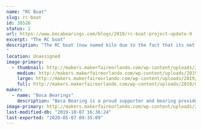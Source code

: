 ```yaml
---
name: "RC Boat"
slug: rc-boat
id: 38526
status: 1
url: https://www.bocabearings.com/blogs/2018/rc-boat-project-update-9
excerpt: "The RC boat"
description: "The RC boat (now named kilo due to the fact that its net weight is 2.2 lbs.) has been tested in different bodies of water. This boat was model after the Chris-Craft high-end boats. It's powered by a basic RC battery, a speed controller and a receiver set-up. 
"
location: Unassigned
image-primary:
  - thumbnail: http://makers.makerfaireorlando.com/wp-content/uploads/2019/09/20190925_102258-150x150.jpg
    medium: http://makers.makerfaireorlando.com/wp-content/uploads/2019/09/20190925_102258-225x300.jpg
    large: http://makers.makerfaireorlando.com/wp-content/uploads/2019/09/20190925_102258-768x1024.jpg
    full: http://makers.makerfaireorlando.com/wp-content/uploads/2019/09/20190925_102258.jpg
maker:
  - name: "Boca Bearings"
    description: "Boca Bearing is a proud supporter and bearing provider for makers all over the world. Based in South Florida, Boca Bearings provides all types of bearings for robotics, remote-controlled aircraft, 3D printers, industrial equipment- you name it! If it rotates, it probably has our bearing inside of it! "
image-primary: http://makers.makerfaireorlando.com/wp-content/uploads/2015/08/BocaBearings-Logo-Tagline-1024x427.jpg
last-modified-db: "2019-10-07 16:36:24"
last-exported: "2020-05-07 09:35:09"
---
```


